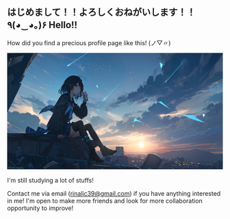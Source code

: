 ## はじめまして！！よろしくおねがいします！！٩(◕‿◕｡)۶ Hello!!

How did you find a precious profile page like this! (ノ▽〃)

![main page photo](/Assets/Profilemd_Mainpage.png)

I'm still studying a lot of stuffs! 

Contact me via email (rinalic39@gmail.com) if you have anything interested in me! I'm open to make more friends and look for more collaboration opportunity to improve!




<!--
**oraoraoraaa/oraoraoraaa** is a ✨ _special_ ✨ repository because its `README.md` (this file) appears on your GitHub profile.

Here are some ideas to get you started:

- 🔭 I’m currently working on ...
- 🌱 I’m currently learning ...
- 👯 I’m looking to collaborate on ...
- 🤔 I’m looking for help with ...
- 💬 Ask me about ...
- 📫 How to reach me: ...
- 😄 Pronouns: ...
- ⚡ Fun fact: ...
-->
